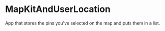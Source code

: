 # MapKitAndUserLocation

App that stores the pins you've selected on the map and puts them in a list. 
